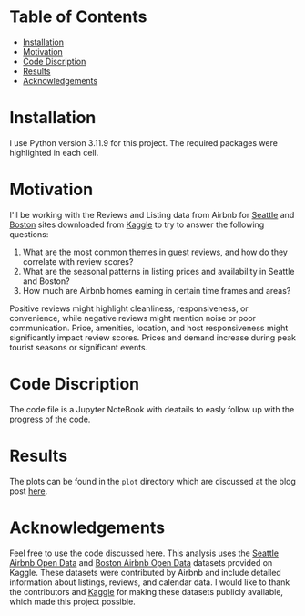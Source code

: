 # Table of Contents

- [Installation](#installation)
- [Motivation](#motivation)
- [Code Discription](#file-discription)
- [Results](#results)
- [Acknowledgements](#acknowledgements)

# Installation
I use Python version 3.11.9 for this project. The required packages were highlighted in each cell. 

# Motivation
I'll be working with the Reviews and Listing data from Airbnb for [Seattle](https://www.kaggle.com/datasets/airbnb/seattle) and [Boston](https://www.kaggle.com/datasets/airbnb/boston) sites downloaded from [Kaggle](https://www.kaggle.com) to try to answer the following questions:

1. What are the most common themes in guest reviews, and how do they correlate with review scores?
2. What are the seasonal patterns in listing prices and availability in Seattle and Boston?
3. How much are Airbnb homes earning in certain time frames and areas?

Positive reviews might highlight cleanliness, responsiveness, or convenience, while negative reviews might mention noise or poor communication. Price, amenities, location, and host responsiveness might significantly impact review scores. Prices and demand increase during peak tourist seasons or significant events.

# Code Discription 
The code file is a Jupyter NoteBook with deatails to easly follow up with the progress of the code. 

# Results
The plots can be found in the `plot` directory which are discussed at the blog post [here](https://abdualazem-fadol.medium.com/exploring-airbnb-trends-a-comparative-analysis-of-boston-and-seattle-a6b5d09c2f78).

# Acknowledgements
Feel free to use the code discussed here. 
This analysis uses the [Seattle Airbnb Open Data](https://www.kaggle.com/datasets/airbnb/seattle) and [Boston Airbnb Open Data](https://www.kaggle.com/datasets/airbnb/boston) datasets provided on Kaggle. These datasets were contributed by Airbnb and include detailed information about listings, reviews, and calendar data. I would like to thank the contributors and [Kaggle](https://www.kaggle.com) for making these datasets publicly available, which made this project possible.